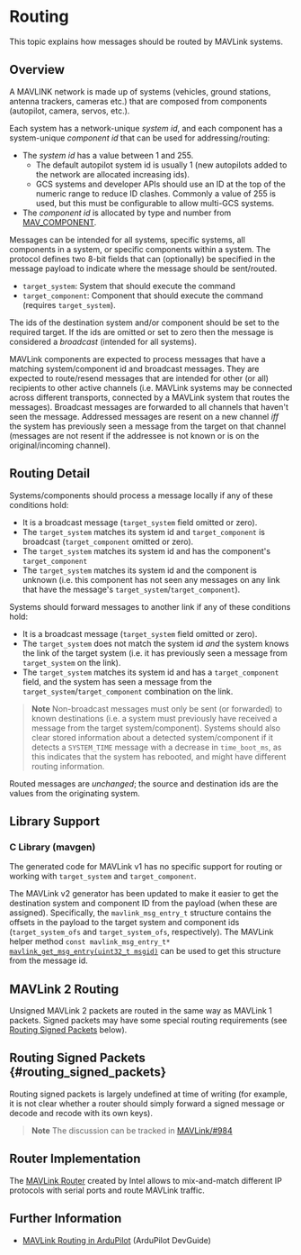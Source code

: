 # Routing

This topic explains how messages should be routed by MAVLink systems. 

## Overview

A MAVLINK network is made up of systems (vehicles, ground stations, antenna trackers, cameras etc.) that are composed from components (autopilot, camera, servos, etc.).

Each system has a network-unique *system id*, and each component has a system-unique *component id* that can be used for addressing/routing:
- The *system id* has a value between 1 and 255. 
  - The default autopilot system id is usually 1 (new autopilots added to the network are allocated increasing ids). 
  - GCS systems and developer APIs should use an ID at the top of the numeric range to reduce ID clashes. Commonly a value of 255 is used, but this must be configurable to allow multi-GCS systems.
- The *component id* is allocated by type and number from [MAV_COMPONENT](../messages/common.md#MAV_COMPONENT).

Messages can be intended for all systems, specific systems, all components in a system, or specific components within a system. 
The protocol defines two 8-bit fields that can (optionally) be specified in the message payload to indicate where the message should be sent/routed.

- `target_system`: System that should execute the command
- `target_component`: Component that should execute the command (requires `target_system`).

The ids of the destination system and/or component should be set to the required target.
If the ids are omitted or set to zero then the message is considered a *broadcast* (intended for all systems).

MAVLink components are expected to process messages that have a matching system/component id and broadcast messages.
They are expected to route/resend messages that are intended for other (or all) recipients to other active channels 
(i.e. MAVLink systems may be connected across different transports, connected by a MAVLink system that routes the messages).
Broadcast messages are forwarded to all channels that haven't seen the message. 
Addressed messages are resent on a new channel *iff* the system has previously seen a message from the target on that channel 
(messages are not resent if the addressee is not known or is on the original/incoming channel). 


## Routing Detail

Systems/components should process a message locally if any of these conditions hold:
- It is a broadcast message (`target_system` field omitted or zero).
- The `target_system` matches its system id and `target_component` is broadcast (`target_component` omitted or zero).
- The `target_system` matches its system id and has the component's `target_component`
- The `target_system` matches its system id and the component is unknown (i.e. this component has not seen any messages on any link that have the message's `target_system`/`target_component`).

Systems should forward messages to another link if any of these conditions hold:
- It is a broadcast message (`target_system` field omitted or zero).
- The `target_system` does not match the system id *and* the system knows the link of the target system (i.e. it has previously seen a message from `target_system` on the link).
- The `target_system` matches its system id and has a `target_component` field, and the system has seen a message from the `target_system`/`target_component` combination on the link.

> **Note** Non-broadcast messages must only be sent (or forwarded) to known destinations (i.e. a system must previously have received a message from the target system/component). Systems should also clear stored information about a detected system/component if it detects a `SYSTEM_TIME` message with a decrease in `time_boot_ms`, as this indicates that the system has rebooted, and might have different routing information.

Routed messages are *unchanged*; the source and destination ids are the values from the originating system.

## Library Support

### C Library (mavgen)

The generated code for MAVLink v1 has no specific support for routing or working with `target_system` and `target_component`.

The MAVLink v2 generator has been updated to make it easier to get the destination system and component ID from the payload (when these are assigned). 
Specifically, the `mavlink_msg_entry_t` structure contains the offsets in the payload to the target system and component ids (`target_system_ofs` and `target_system_ofs`, respectively). The MAVLink helper method `const mavlink_msg_entry_t*` [`mavlink_get_msg_entry(uint32_t msgid)`](https://github.com/mavlink/c_library_v2/blob/master/protocol.h) can be used to get this structure from the message id.


## MAVLink 2 Routing

Unsigned MAVLink 2 packets are routed in the same way as MAVLink 1 packets.
Signed packets may have some special routing requirements (see [Routing Signed Packets](#routing_signed_packets) below).


## Routing Signed Packets {#routing_signed_packets}

Routing signed packets is largely undefined at time of writing (for example, it is not clear whether a router should simply forward a signed message or decode and recode with its own keys).

> **Note** The discussion can be tracked in [MAVLink/#984](https://github.com/mavlink/mavlink/issues/984)


## Router Implementation

The [MAVLink Router](https://github.com/01org/mavlink-router) created by Intel allows to mix-and-match different IP protocols with serial ports and route MAVLink traffic.


## Further Information

* [MAVLink Routing in ArduPilot](http://ardupilot.org/dev/docs/mavlink-routing-in-ardupilot.html) (ArduPilot DevGuide)


